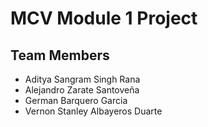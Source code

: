 # MCV Module 1 Project

## Team Members
- Aditya Sangram Singh Rana
- Alejandro Zarate Santoveña
- German Barquero Garcia
- Vernon Stanley Albayeros Duarte
